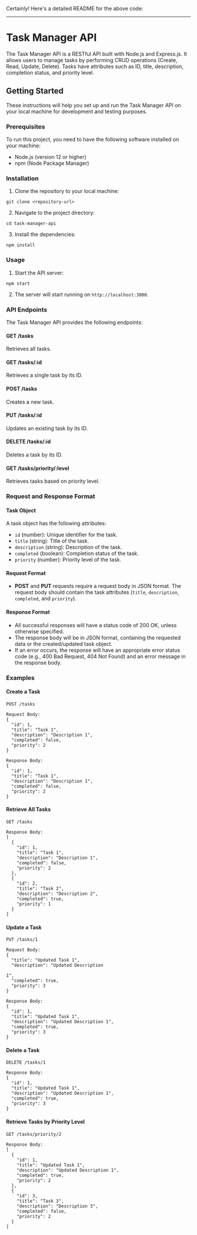 Certainly! Here's a detailed README for the above code:

---

# Task Manager API

The Task Manager API is a RESTful API built with Node.js and Express.js. It allows users to manage tasks by performing CRUD operations (Create, Read, Update, Delete). Tasks have attributes such as ID, title, description, completion status, and priority level.

## Getting Started

These instructions will help you set up and run the Task Manager API on your local machine for development and testing purposes.

### Prerequisites

To run this project, you need to have the following software installed on your machine:

- Node.js (version 12 or higher)
- npm (Node Package Manager)

### Installation

1. Clone the repository to your local machine:

```
git clone <repository-url>
```

2. Navigate to the project directory:

```
cd task-manager-api
```

3. Install the dependencies:

```
npm install
```

### Usage

1. Start the API server:

```
npm start
```

2. The server will start running on `http://localhost:3000`.

### API Endpoints

The Task Manager API provides the following endpoints:

#### GET /tasks

Retrieves all tasks.

#### GET /tasks/:id

Retrieves a single task by its ID.

#### POST /tasks

Creates a new task.

#### PUT /tasks/:id

Updates an existing task by its ID.

#### DELETE /tasks/:id

Deletes a task by its ID.

#### GET /tasks/priority/:level

Retrieves tasks based on priority level.

### Request and Response Format

#### Task Object

A task object has the following attributes:

- `id` (number): Unique identifier for the task.
- `title` (string): Title of the task.
- `description` (string): Description of the task.
- `completed` (boolean): Completion status of the task.
- `priority` (number): Priority level of the task.

#### Request Format

- **POST** and **PUT** requests require a request body in JSON format. The request body should contain the task attributes (`title`, `description`, `completed`, and `priority`).

#### Response Format

- All successful responses will have a status code of 200 OK, unless otherwise specified.
- The response body will be in JSON format, containing the requested data or the created/updated task object.
- If an error occurs, the response will have an appropriate error status code (e.g., 400 Bad Request, 404 Not Found) and an error message in the response body.

### Examples

#### Create a Task

```
POST /tasks

Request Body:
{
  "id": 1,
  "title": "Task 1",
  "description": "Description 1",
  "completed": false,
  "priority": 2
}

Response Body:
{
  "id": 1,
  "title": "Task 1",
  "description": "Description 1",
  "completed": false,
  "priority": 2
}
```

#### Retrieve All Tasks

```
GET /tasks

Response Body:
[
  {
    "id": 1,
    "title": "Task 1",
    "description": "Description 1",
    "completed": false,
    "priority": 2
  },
  {
    "id": 2,
    "title": "Task 2",
    "description": "Description 2",
    "completed": true,
    "priority": 1
  }
]
```

#### Update a Task

```
PUT /tasks/1

Request Body:
{
  "title": "Updated Task 1",
  "description": "Updated Description 

1",
  "completed": true,
  "priority": 3
}

Response Body:
{
  "id": 1,
  "title": "Updated Task 1",
  "description": "Updated Description 1",
  "completed": true,
  "priority": 3
}
```

#### Delete a Task

```
DELETE /tasks/1

Response Body:
{
  "id": 1,
  "title": "Updated Task 1",
  "description": "Updated Description 1",
  "completed": true,
  "priority": 3
}
```

#### Retrieve Tasks by Priority Level

```
GET /tasks/priority/2

Response Body:
[
  {
    "id": 1,
    "title": "Updated Task 1",
    "description": "Updated Description 1",
    "completed": true,
    "priority": 2
  },
  {
    "id": 3,
    "title": "Task 3",
    "description": "Description 3",
    "completed": false,
    "priority": 2
  }
]
```

